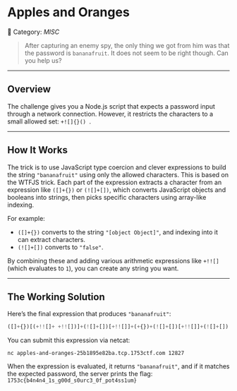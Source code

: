# Apples and Oranges

🍌 Category: _MISC_

> After capturing an enemy spy, the only thing we got from him was that the password is `bananafruit`. It does not seem to be right though. Can you help us?

---

## Overview

The challenge gives you a Node.js script that expects a password input through a network connection. However, it restricts the characters to a small allowed set: `+![]{}() `.

---

## How It Works

The trick is to use JavaScript type coercion and clever expressions to build the string `"bananafruit"` using only the allowed characters. This is based on the WTFJS trick. Each part of the expression extracts a character from an expression like `([]+{})` or `(![]+[])`, which converts JavaScript objects and booleans into strings, then picks specific characters using array-like indexing.

For example:
- `([]+{})` converts to the string `"[object Object]"`, and indexing into it can extract characters.
- `(![]+[])` converts to `"false"`.

By combining these and adding various arithmetic expressions like `+!![]` (which evaluates to `1`), you can create any string you want.

---

## The Working Solution

Here’s the final expression that produces `"bananafruit"`:

```js
([]+{})[(+!![]+ +!![])]+(![]+[])[+!![]]+(+{})+(![]+[])[+!![]]+(![]+[])[+[]]+(!![]+[])[+!![]]+(!![]+[])[(+!![]+ +!![])]+(([][[]]+[])[(+!![]+ +!![]+ +!![]+ +!![]+ +!![])])+(!![]+[])[+[]]
```

You can submit this expression via netcat:
```
nc apples-and-oranges-25b1895e82ba.tcp.1753ctf.com 12827
```

When the expression is evaluated, it returns `"bananafruit"`, and if it matches the expected password, the server prints the flag:  
`1753c{b4n4n4_1s_g00d_s0urc3_0f_pot4ss1um}`